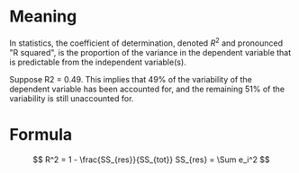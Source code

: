 # Meaning
In statistics, the coefficient of determination, denoted $R^2$
and pronounced "R squared", is the proportion of the variance in
the dependent variable that is predictable from the independent variable(s).

Suppose R2 = 0.49. This implies that 49% of the variability of the dependent variable has been accounted for, and the remaining 51% of the variability is still unaccounted for. 

# Formula
$$
R^2 = 1 - \frac{SS_{res}}{SS_{tot}}
SS_{res} = \Sum e_i^2
$$
